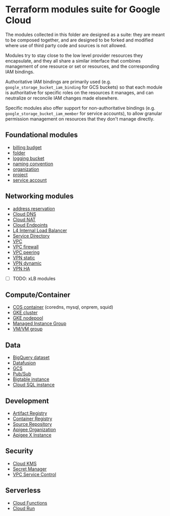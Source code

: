 # Terraform modules suite for Google Cloud

The modules collected in this folder are designed as a suite: they are meant to be composed together, and are designed to be forked and modified where use of third party code and sources is not allowed.

Modules try to stay close to the low level provider resources they encapsulate, and they all share a similar interface that combines management of one resource or set or resources, and the corresponding IAM bindings.

Authoritative IAM bindings are primarily used (e.g. `google_storage_bucket_iam_binding` for GCS buckets) so that each module is authoritative for specific roles on the resources it manages, and can neutralize or reconcile IAM changes made elsewhere.

Specific modules also offer support for non-authoritative bindings (e.g. `google_storage_bucket_iam_member` for service accounts), to allow granular permission management on resources that they don't manage directly.

## Foundational modules

- [billing budget](./billing-budget)
- [folder](./folder)
- [logging bucket](./logging-bucket)
- [naming convention](./naming-convention)
- [organization](./organization)
- [project](./project)
- [service account](./iam-service-account)

## Networking modules

- [address reservation](./net-address)
- [Cloud DNS](./dns)
- [Cloud NAT](./net-cloudnat)
- [Cloud Endpoints](./endpoints)
- [L4 Internal Load Balancer](./net-ilb)
- [Service Directory](./service-directory)
- [VPC](./net-vpc)
- [VPC firewall](./net-vpc-firewall)
- [VPC peering](./net-vpc-peering)
- [VPN static](./net-vpn-static)
- [VPN dynamic](./net-vpn-dynamic)
- [VPN HA](./net-vpn-ha)
- [ ] TODO: xLB modules

## Compute/Container

- [COS container](./cloud-config-container/onprem/) (coredns, mysql, onprem, squid)
- [GKE cluster](./gke-cluster)
- [GKE nodepool](./gke-nodepool)
- [Managed Instance Group](./compute-mig)
- [VM/VM group](./compute-vm)

## Data

- [BigQuery dataset](./bigquery-dataset)
- [Datafusion](./datafusion)
- [GCS](./gcs)
- [Pub/Sub](./pubsub)
- [Bigtable instance](./bigtable-instance)
- [Cloud SQL instance](./cloudsql-instance)

## Development

- [Artifact Registry](./artifact-registry)
- [Container Registry](./container-registry)
- [Source Repository](./source-repository)
- [Apigee Organization](./apigee-organization)
- [Apigee X Instance](./apigee-x-instance)

## Security

- [Cloud KMS](./kms)
- [Secret Manager](./secret-manager)
- [VPC Service Control](./vpc-sc)

## Serverless

- [Cloud Functions](./cloud-function)
- [Cloud Run](./cloud-run)
